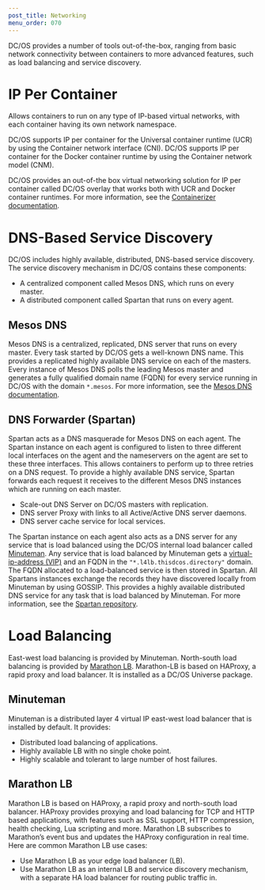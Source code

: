 ```yaml
---
post_title: Networking
menu_order: 070
---
```


DC/OS provides a number of tools out-of-the-box, ranging from basic network connectivity between containers to more advanced features, such as load balancing and service discovery. 

# IP Per Container
Allows containers to run on any type of IP-based virtual networks, with each container having its own network namespace.

DC/OS supports IP per container for the Universal container runtime (UCR) by using the Container network interface (CNI). DC/OS supports IP per container for the Docker container runtime by using the Container network model (CNM).

DC/OS provides an out-of-the box virtual networking solution for IP per container called DC/OS overlay that works both with UCR and Docker container runtimes. For more information, see the [Containerizer documentation](/docs/1.9/deploying-services/containerizers/).

# DNS-Based Service Discovery
DC/OS includes highly available, distributed, DNS-based service discovery. The service discovery mechanism in DC/OS contains these components:

- A centralized component called Mesos DNS, which runs on every master.
- A distributed component called Spartan that runs on every agent.

## Mesos DNS
Mesos DNS is a centralized, replicated, DNS server that runs on every master. Every task started by DC/OS gets a well-known DNS name. This provides a replicated highly available DNS service on each of the masters. Every instance of Mesos DNS polls the leading Mesos master and generates a fully qualified domain name (FQDN) for every service running in DC/OS with the domain `*.mesos`.  For more information, see the [Mesos DNS documentation](/docs/1.9/networking/mesos-dns/).

## DNS Forwarder (Spartan)
Spartan acts as a DNS masquerade for Mesos DNS on each agent. The Spartan instance on each agent is configured to listen to three different local interfaces on the agent and the nameservers on the agent are set to these three interfaces. This allows containers to perform up to three retries on a DNS request. To provide a highly available DNS service, Spartan forwards each request it receives to the different Mesos DNS instances which are running on each master.

- Scale-out DNS Server on DC/OS masters with replication.
- DNS server Proxy with links to all Active/Active DNS server daemons.
- DNS server cache service for local services.


The Spartan instance on each agent also acts as a DNS server for any service that is load balanced using the DC/OS internal load balancer called [Minuteman](/docs/1.9/networking/mesos-dns/). Any service that is load balanced by Minuteman gets a [virtual-ip-address (VIP)](/docs/1.9/networking/mesos-dns/) and an FQDN in the `"*.l4lb.thisdcos.directory"` domain. The FQDN allocated to a load-balanced service is then stored in Spartan. All Spartans instances exchange the records they have discovered locally from Minuteman by using GOSSIP. This provides a highly available distributed DNS service for any task that is load balanced by Minuteman. For more information, see the [Spartan repository](https://github.com/dcos/spartan).

# Load Balancing
East-west load balancing is provided by Minuteman. North-south load balancing is provided by [Marathon LB](/docs/1.9/networking/marathon-lb/). Marathon-LB is based on HAProxy, a rapid proxy and load balancer. It is installed as a DC/OS Universe package.

## Minuteman
Minuteman is a distributed layer 4 virtual IP east-west load balancer that is installed by default. It provides:

- Distributed load balancing of applications.
- Highly available LB with no single choke point.
- Highly scalable and tolerant to large number of host failures.


## Marathon LB
Marathon LB is based on HAProxy, a rapid proxy and north-south load balancer. HAProxy provides proxying and load balancing for TCP and HTTP based applications, with features such as SSL support, HTTP compression, health checking, Lua scripting and more. Marathon LB subscribes to Marathon’s event bus and updates the HAProxy configuration in real time. Here are common Marathon LB use cases:

- Use Marathon LB as your edge load balancer (LB).
- Use Marathon LB as an internal LB and service discovery mechanism, with a separate HA load balancer for routing public traffic in.
